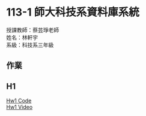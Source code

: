# 113-1 師大科技系資料庫系統<br>
授課教師：蔡芸琤老師<br>
姓名：林軒宇<br>
系級：科技系三年級<br>

## 作業
## H1
[Hw1 Code](https://www.youtube.com/)<br>
[Hw1 Video](https://www.google.com.tw/?hl=zh_TW)
